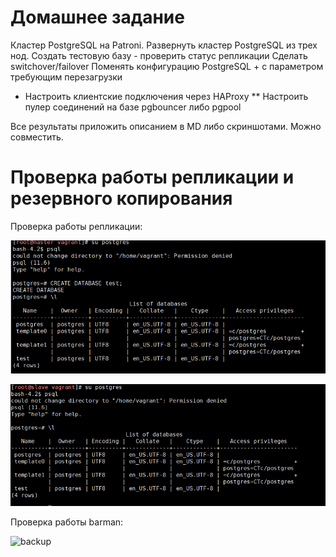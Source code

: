 # Домашнее задание

Кластер PostgreSQL на Patroni. 
Развернуть кластер PostgreSQL из трех нод. Создать тестовую базу - проверить статус репликации
Сделать switchover/failover
Поменять конфигурацию PostgreSQL + с параметром требующим перезагрузки

* Настроить клиентские подключения через HAProxy
** Настроить пулер соединений на базе pgbouncer либо pgpool

Все результаты приложить описанием в MD либо скриншотами. Можно совместить.

# Проверка работы репликации и резервного копирования

Проверка работы репликации:

![master](master.png)

![slave](slave.png)

Проверка работы barman:

![backup](backup)